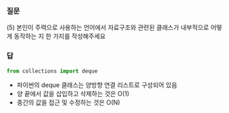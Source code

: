 ### 질문
(5) 본인이 주력으로 사용하는 언어에서 자료구조와 관련된 클래스가 내부적으로 어떻게 동작하는 지 한 가지를 작성해주세요

### 답
```python
from collections import deque
```
- 파이썬의 deque 클래스는 양방향 연결 리스트로 구성되어 있음
- 양 끝에서 값을 삽입하고 삭제하는 것은 O(1)
- 중간의 값을 접근 및 수정하는 것은 O(N)

